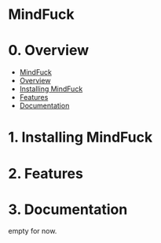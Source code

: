 # MindFuck

# 0. Overview

* [MindFuck](#mindfuck)<br>
* [Overview](#0-overview)<br>
* [Installing MindFuck](#1-installing-mindfuck)<br>
* [Features](#2-features)<br>
* [Documentation](#3-documentation)<br>

# 1. Installing MindFuck

# 2. Features

# 3. Documentation

empty for now.
